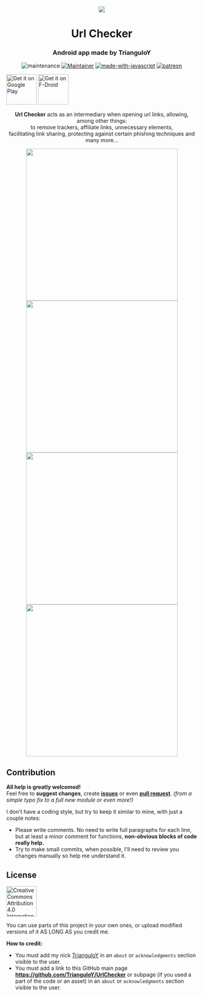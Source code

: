 <div align="center">
<img 
    src="https://github.com/Ilithy/UrlChecker/blob/54a22e694a0133038776dc588c8b4ae5a30515a2/app/src/main/play/listings/en-US/graphics/feature-graphic/presentation%20banner.png">

<h1>Url Checker</h1>
<h3>Android app made by TrianguloY</h3></div>

<div align="center">

![maintenance](https://img.shields.io/badge/maintenance-actively--developed-brightgreen.svg)
[![Maintainer](https://img.shields.io/badge/maintainer-TrianguloY-royalblue)](https://github.com/TrianguloY/)
[![made-with-javascript](https://img.shields.io/badge/Made%20with-JavaScript-1f425f.svg)](https://www.javascript.com)
[![patreon](https://img.shields.io/badge/patreon-Donate-orange)](https://www.patreon.com/bePatron?u=24747112)

</div>

[<img
    src="https://play.google.com/intl/en_us/badges/images/generic/en-play-badge.png"
    alt="Get it on Google Play"
    height="80">](https://play.google.com/store/apps/details?id=com.trianguloy.urlchecker) [<img 
    src="https://fdroid.gitlab.io/artwork/badge/get-it-on.png"
    alt="Get it on F-Droid"
    height="80">](https://f-droid.org/packages/com.trianguloy.urlchecker/)  
<!-- <details><summary><h4>links</h4></summary>

  - Google Play: https://play.google.com/store/apps/details?id=com.trianguloy.urlchecker  
  - FDroid: https://f-droid.org/packages/com.trianguloy.urlchecker/
</details> -->

<div align="center">
    
**Url Checker** acts as an intermediary when opening url links, allowing, among other things:  
to remove trackers, affiliate links, unnecessary elements,  
facilitating link sharing, protecting against certain phishing techniques and many more...
    
</div>

<p align="center">
<img 
    src="https://github.com/Ilithy/UrlChecker/blob/bddf6b922ae8853b3eeebbd5fded352e0ed38236/app/src/main/play/listings/en-US/graphics/phone-screenshots/0.png" 
    height="400"> 
<img 
    src="https://github.com/Ilithy/UrlChecker/blob/bddf6b922ae8853b3eeebbd5fded352e0ed38236/app/src/main/play/listings/en-US/graphics/phone-screenshots/1.png" 
    height="400"> 
<img 
    src="https://github.com/Ilithy/UrlChecker/blob/bddf6b922ae8853b3eeebbd5fded352e0ed38236/app/src/main/play/listings/en-US/graphics/phone-screenshots/2.png" 
    height="400"> 
<img 
    src="https://github.com/Ilithy/UrlChecker/blob/bddf6b922ae8853b3eeebbd5fded352e0ed38236/app/src/main/play/listings/en-US/graphics/phone-screenshots/3.png" 
    height="400">
</p>


## Contribution

**All help is greatly welcomed!**  
Feel free to **suggest changes**, create [**issues**](https://github.com/TrianguloY/UrlChecker/issues/new) or even [**pull request**](https://help.github.com/articles/about-pull-requests/). _(from a simple typo fix to a full new module or even more!)_

I don't have a coding style, but try to keep it similar to mine, with just a couple notes:

- Please write comments. No need to write full paragraphs for each line, but at least a minor comment for functions, **non-obvious blocks of code really help.**
- Try to make small commits, when possible, I'll need to review you changes manually so help me understand it.

## License

[<img 
    src="https://mirrors.creativecommons.org/presskit/buttons/88x31/png/by.png"
    alt="Creative Commons Attribution 4.0 International"
    height="80">](http://creativecommons.org/licenses/by/4.0/)
    
You can use parts of this project in your own ones, or upload modified versions of it AS LONG AS you credit me.

**How to credit:**

- You must add my nick [TrianguloY](https://github.com/TrianguloY/) in an `about` or `acknowledgments` section visible to the user.
- You must add a link to this GitHub main page **https://github.com/TrianguloY/UrlChecker** or subpage (if you used a part of the code or an asset) in an `about` or `acknowledgments` section visible to the user.
